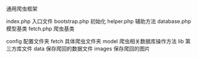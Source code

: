 通用爬虫框架


index.php     入口文件
bootstrap.php 初始化
helper.php    辅助方法
database.php  模型基类
fetch.php     爬虫基类


config  配置文件夹
fetch   具体爬虫文件夹
model   爬虫相关数据库操作方法
lib     第三方库文件
data    保存爬回的数据文件
images  保存爬回的图片
